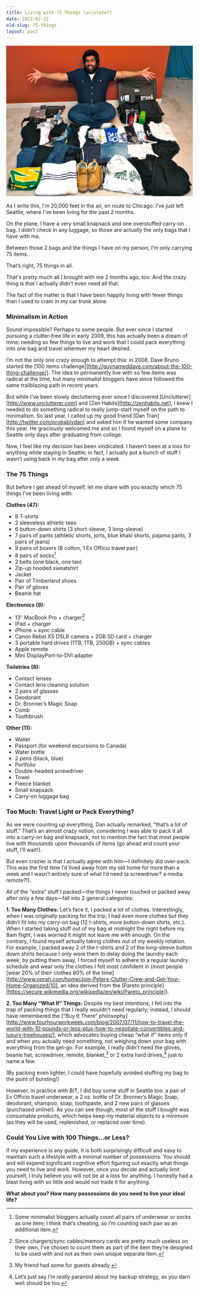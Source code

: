 ```yaml
---
title: Living with 75 Things (accurate?)
date: 2011-02-22
old-slug: 75-things
layout: post
---
```


![Amazingly, all of this stuff was packed into that bag in the top right and a small knapsack.](/silo/2011/75-things-seattle1.jpg)

As I write this, I’m 20,000 feet in the air, en route to Chicago. I’ve just left Seattle, where I’ve been living for the past 2 months.

On the plane, I have a very small knapsack and one overstuffed carry-on bag. I didn’t check in any luggage, so those are actually the only bags that I have with me.

Between those 2 bags and the things I have on my person, I’m only carrying 75 items.

That’s right, 75 things in all.

That's pretty much all I brought with me 2 months ago, too. And the crazy thing is that I actually didn’t even need all that.

The fact of the matter is that I have been happily living with fewer things than I used to cram in my car trunk alone.

### Minimalism in Action

Sound impossible? Perhaps to some people. But ever since I started pursuing a clutter-free life in early 2009, this has actually been a dream of mine: needing so few things to live and work that I could pack everything into one bag and travel wherever my heart desired.

I’m not the only one crazy enough to attempt this: in 2008, Dave Bruno started the [100 items challenge][http://guynameddave.com/about-the-100-thing-challenge/]. The idea to permanently live with so few items was radical at the time, but many minimalist bloggers have since followed the same trailblazing path in recent years.

But while I’ve been slowly decluttering ever since I discovered [Unclutterer][http://www.unclutterer.com] and [Zen Habits][http://zenhabits.net], I knew I needed to do something radical to really jump-start myself on the path to minimalism. So last year, I called up my good friend [Dan Tran][http://twitter.com/probablydan] and asked him if he wanted some company this year. He graciously welcomed me and so I found myself on a plane to Seattle only days after graduating from college.

Now, I feel like my decision has been vindicated. I haven’t been at a loss for anything while staying in Seattle; in fact, I actually put a bunch of stuff I wasn’t using back in my bag after only a week.

### The 75 Things

But before I get ahead of myself, let me share with you exactly which 75 things I’ve been living with:

**Clothes (47):**

*   8 T-shirts
*   2 sleeveless athletic tees
*   6 button-down shirts (3 short-sleeve, 3 long-sleeve)
*   7 pairs of pants (athletic shorts, jorts, blue khaki shorts, pajama pants, 3 pairs of jeans)
*   9 pairs of boxers (8 cotton, 1 Ex Officio travel pair)
*   8 pairs of socks[^1]
*   2 belts (one black, one tan)
*   Zip-up hooded sweatshirt
*   Jacket
*   Pair of Timberland shoes
*   Pair of gloves
*   Beanie hat

**Electronics (9):**

*   13″ MacBook Pro + charger[^2]
*   iPad + charger
*   iPhone + sync cable
*   Canon Rebel XS DSLR camera + 2GB SD card + charger
*   3 portable hard drives (1TB, 1TB, 250GB) + sync cables
*   Apple remote
*   Mini DisplayPort-to-DVI adapter

**Toiletries (8):**

*   Contact lenses
*   Contact lens cleaning solution
*   2 pairs of glasses
*   Deodorant
*   Dr. Bronner’s Magic Soap
*   Comb
*   Toothbrush

**Other (11):**

*   Wallet
*   Passport (for weekend excursions to Canada)
*   Water bottle
*   2 pens (black, blue)
*   Portfolio
*   Double-headed screwdriver
*   Towel
*   Fleece blanket
*   Small knapsack
*   Carry-on luggage bag

### Too Much: Travel Light or Pack Everything?

As we were counting up everything, Dan actually remarked, “that’s a lot of stuff.” That’s an almost crazy notion, considering I was able to pack it all into a carry-on bag and knapsack, not to mention the fact that most people live with thousands upon thousands of items (go ahead and count your stuff, I’ll wait!).

But even crazier is that I actually agree with him—I definitely did over-pack. This was the first time I’d lived away from my old home for more than a week and I wasn’t entirely sure of what I’d need (a screwdriver? a media remote?!).

All of the “extra” stuff I packed—the things I never touched or packed away after only a few days—fall into 2 general categories:

**1. Too Many Clothes:** Let’s face it, I packed a lot of clothes. Interestingly, when I was originally packing for the trip, I had even more clothes but they didn’t fit into my carry-on bag (12 t-shirts, more button-down shirts, etc.). When I started taking stuff out of my bag at midnight the night before my 8am flight, I was worried it might not leave me with enough. On the contrary, I found myself actually taking clothes *out* of my weekly rotation. For example, I packed away 2 of the t-shirts and 2 of the long-sleeve button down shirts because I only wore them to delay doing the laundry each week; by putting them away, I forced myself to adhere to a regular laundry schedule and wear only the clothes I felt most confident in (most people [wear 20% of their clothes 80% of the time][http://www.oprah.com/home/Join-Peters-Clutter-Crew-and-Get-Your-Home-Organized/10], an idea derived from the [Pareto principle][https://secure.wikimedia.org/wikipedia/en/wiki/Pareto_principle]).

**2. Too Many “What If” Things:** Despite my best intentions, I fell into the trap of packing things that I really wouldn’t need regularly; instead, I should have remembered the [“Buy It There” philosophy][http://www.fourhourworkweek.com/blog/2007/07/11/how-to-travel-the-world-with-10-pounds-or-less-plus-how-to-negotiate-convertibles-and-luxury-treehouses/], which advocates buying cheap “what if” items only if and when you actually need something, not weighing down your bag with everything from the get-go. For example, I really didn’t need the gloves, beanie hat, screwdriver, remote, blanket,[^3] or 2 extra hard drives,[^4] just to name a few.

(By packing even lighter, I could have hopefully avoided stuffing my bag to the point of bursting!)

However, in practice with BIT, I did buy some stuff in Seattle too: a pair of Ex Officio travel underwear, a 2 oz. bottle of Dr. Bronner’s Magic Soap, deodorant, shampoo, soap, toothpaste, and 2 new pairs of glasses (purchased online!). As you can see though, most of the stuff I bought was consumable products, which helps keep my material objects to a minimum (as they will be used, replenished, or replaced over time).

### Could You Live with 100 Things…or Less?

If my experience is any guide, it is both surprisingly difficult and easy to maintain such a lifestyle with a minimal number of possessions. You should and will expend significant cognitive effort figuring out exactly what things you need to live and work. However, once you decide and actually limit yourself, I truly believe you will not be at a loss for anything. I honestly had a blast living with so little and would not trade it for anything.

**What about you? How many possessions do you need to live your ideal life?**


[^1]: Some minimalist bloggers actually count all pairs of underwear or socks as one item; I think that’s cheating, so I’m counting each pair as an additional item.

[^2]: Since chargers/sync cables/memory cards are pretty much useless on their own, I’ve chosen to count them as part of the item they’re designed to be used with and not as their own unique separate item.

[^3]: My friend had some for guests already.

[^4]: Let’s just say I’m *really* paranoid about my backup strategy, as you darn well should be too.
